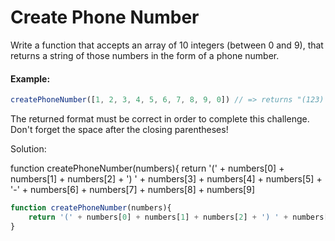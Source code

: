 # Create Phone Number

Write a function that accepts an array of 10 integers \(between 0 and 9\), that returns a string of those numbers in the form of a phone number.

#### Example:

```javascript
createPhoneNumber([1, 2, 3, 4, 5, 6, 7, 8, 9, 0]) // => returns "(123) 456-7890"
```

The returned format must be correct in order to complete this challenge.  
Don't forget the space after the closing parentheses!

Solution:

function createPhoneNumber\(numbers\){ return '\(' + numbers\[0\] + numbers\[1\] + numbers\[2\] + '\) ' + numbers\[3\] + numbers\[4\] + numbers\[5\] + '-' + numbers\[6\] + numbers\[7\] + numbers\[8\] + numbers\[9\] 



```javascript
function createPhoneNumber(numbers){ 
    return '(' + numbers[0] + numbers[1] + numbers[2] + ') ' + numbers[3] + numbers[4] + numbers[5] + '-' + numbers[6] + numbers[7] + numbers[8] + numbers[9]
} 
```



